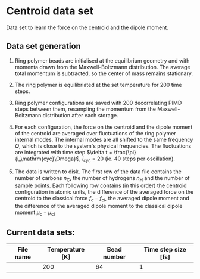 # Centroid data set

Data set to learn the force on the centroid and the dipole moment.

## Data set generation

1. Ring polymer beads are initialised at the equilibrium geometry and with momenta drawn from the Maxwell-Boltzmann distribution. The average total momentum is subtracted, so the center of mass remains stationary.

2. The ring polymer is equilibriated at the set temperature for 200 time steps.

3. Ring polymer configurations are saved with 200 decorrelating PIMD steps between them, resampling the momentum from the Maxwell-Boltzmann distribution after each storage.

4. For each configuration, the force on the centroid and the dipole moment of the centroid are averaged over fluctuations of the ring polymer internal modes. The internal modes are all shifted to the same frequency $\Omega$, which is close to the system's physical frequencies. The fluctuations are integrated with time step $\delta t = \frac{\pi}{i_\mathrm{cyc}\Omega}$, $i_\mathrm{cyc}$ = 20 (ie. 40 steps per oscillation).

5. The data is written to disk. The first row of the data file contains the number of carbons $n_\mathrm{C}$, the number of hydrogens $n_\mathrm{H}$ and the number of sample points. Each following row contains (in this order) the centroid configuration in atomic units, the difference of the averaged force on the centroid to the classical force $f_c - f_\mathrm{cl}$, the averaged dipole moment and the difference of the averaged dipole moment to the classical dipole moment $\mu_c - \mu_\mathrm{cl}$


## Current data sets:

| File name | Temperature [K] | Bead number | Time step size [fs] |
|-|-|-|-|
| | 200 | 64 | 1
